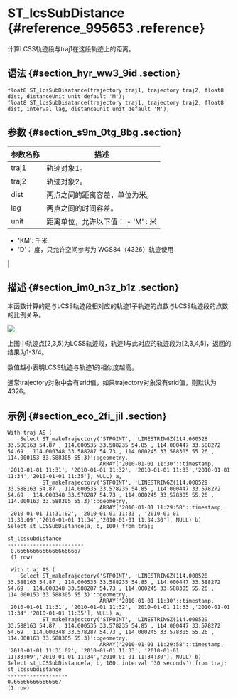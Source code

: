 # ST\_lcsSubDistance {#reference_995653 .reference}

计算LCSS轨迹段与traj1在这段轨迹上的距离。

## 语法 {#section_hyr_ww3_9id .section}

``` {#codeblock_qze_m6d_zzj}
float8 ST_lcsSubDisatance(trajectory traj1, trajectory traj2, float8 dist, distanceUnit unit default 'M');
float8 ST_lcsSubDisatance(trajectory traj1, trajectory traj2, float8 dist, interval lag, distanceUnit unit default 'M');
```

## 参数 {#section_s9m_0tg_8bg .section}

|参数名称|描述|
|----|--|
|traj1|轨迹对象1。|
|traj2|轨迹对象2。|
|dist|两点之间的距离容差，单位为米。|
|lag|两点之间的时间容差。|
|unit|距离单位，允许以下值： -   'M' : 米
-   'KM': 千米
-   'D'： 度，只允许空间参考为 WGS84（4326）轨迹使用

 |

## 描述 {#section_im0_n3z_b1z .section}

本函数计算的是与LCSS轨迹段相对应的轨迹1子轨迹的点数与LCSS轨迹段的点数的比例关系。

![](http://static-aliyun-doc.oss-cn-hangzhou.aliyuncs.com/assets/img/803703/156326628950874_zh-CN.png)

上图中轨迹点\[2,3,5\]为LCSS轨迹段，轨迹1与此对应的轨迹段为\[2,3,4,5\]，返回的结果为1-3/4。

数值越小表明LCSS轨迹与轨迹1的相似度越高。

通常trajectory对象中会有srid值，如果trajectory对象没有srid值，则默认为4326。

## 示例 {#section_eco_2fi_jil .section}

``` {#codeblock_7q2_clf_y20}
With traj AS (
    Select ST_makeTrajectory('STPOINT', 'LINESTRINGZ(114.000528 33.588163 54.87 , 114.000535 33.588235 54.85 , 114.000447 33.588272 54.69 , 114.000348 33.588287 54.73 , 114.000245 33.588305 55.26 , 114.000153 33.588305 55.3)'::geometry,
                             ARRAY['2010-01-01 11:30'::timestamp, '2010-01-01 11:31', '2010-01-01 11:32', '2010-01-01 11:33','2010-01-01 11:34','2010-01-01 11:35'], NULL) a,
           ST_makeTrajectory('STPOINT', 'LINESTRINGZ(114.000529 33.588163 54.87 , 114.000535 33.578235 54.85 , 114.000447 33.578272 54.69 , 114.000348 33.578287 54.73 , 114.000245 33.578305 55.26 , 114.000163 33.588305 55.3)'::geometry,
                             ARRAY['2010-01-01 11:29:58'::timestamp, '2010-01-01 11:31:02', '2010-01-01 11:33', '2010-01-01 11:33:09','2010-01-01 11:34','2010-01-01 11:34:30'], NULL) b)
Select st_LCSSubDistance(a, b, 100) from traj;

st_lcssubdistance 
------------------------
 0.66666666666666666667 
 (1 row)

 With traj AS (
    Select ST_makeTrajectory('STPOINT', 'LINESTRINGZ(114.000528 33.588163 54.87 , 114.000535 33.588235 54.85 , 114.000447 33.588272 54.69 , 114.000348 33.588287 54.73 , 114.000245 33.588305 55.26 , 114.000153 33.588305 55.3)'::geometry,
                             ARRAY['2010-01-01 11:30'::timestamp, '2010-01-01 11:31', '2010-01-01 11:32', '2010-01-01 11:33','2010-01-01 11:34','2010-01-01 11:35'], NULL) a,
           ST_makeTrajectory('STPOINT', 'LINESTRINGZ(114.000529 33.588163 54.87 , 114.000535 33.578235 54.85 , 114.000447 33.578272 54.69 , 114.000348 33.578287 54.73 , 114.000245 33.578305 55.26 , 114.000163 33.588305 55.3)'::geometry,
                             ARRAY['2010-01-01 11:29:58'::timestamp, '2010-01-01 11:31:02', '2010-01-01 11:33', '2010-01-01 11:33:09','2010-01-01 11:34','2010-01-01 11:34:30'], NULL) b)
Select st_LCSSubDistance(a, b, 100, interval '30 seconds') from traj;
st_lcssubdistance 
-------------------
0.666666666666667
(1 row)
```

